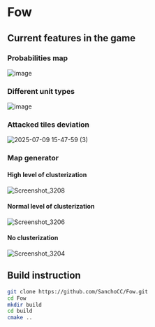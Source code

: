 # Fow
## Current features in the game
### Probabilities map
![image](https://github.com/user-attachments/assets/930a28d9-4459-4c68-ba12-2cca8b7141ec)
### Different unit types
![image](https://github.com/user-attachments/assets/dc07e492-9827-4c55-90bd-8ce35893ebcc)
### Attacked tiles deviation
![2025-07-09 15-47-59 (3)](https://github.com/user-attachments/assets/28674577-0bd3-49c8-ae57-94a9c2530c34)
### Map generator
#### High level of clusterization
![Screenshot_3208](https://github.com/user-attachments/assets/e5a15fdc-701b-4e91-87a5-1888bd5e4687)
#### Normal level of clusterization
![Screenshot_3206](https://github.com/user-attachments/assets/1a5ee37f-44d9-4fd1-b157-2f9022eb5dac)
#### No clusterization
![Screenshot_3204](https://github.com/user-attachments/assets/557e201b-0f41-437a-8320-75b5571c4d30)

## Build instruction 

```sh
git clone https://github.com/SanchoCC/Fow.git
cd Fow
mkdir build 
cd build
cmake ..
```
